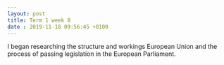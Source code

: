 ```yaml
---
layout: post
title: Term 1 week 8
date : 2019-11-18 09:56:45 +0100
---
```


I began researching the structure and workings European Union and the process of passing legislation in the European Parliament.